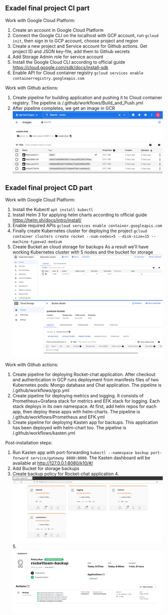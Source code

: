 ## Exadel final project CI part

Work with Google Cloud Platform:
1. Create an account in Google Cloud Platform
2. Connect the Google CLI on the localhost with GCP account, run `gcloud init`, then sign in to GCP account, choose project and region
3. Create a new project and Service account for Github actions. Get project ID and JSON key-file, add them to Github secrets
4. Add Storage Admin role for service account 
5. Install the Google Cloud CLI according to official guide https://cloud.google.com/sdk/docs/install-sdk
6. Enable API for Cloud container registry `gcloud services enable containerregistry.googleapis.com`

Work with Github actions:
1. Create pipeline for building application and pushing it to Cloud container registry. The pipeline is /.github/workflows/Build_and_Push.yml
2. After pipeline completes, we get an image in GCR
![Result](https://github.com/alex-punkster/Rocket.Chat/blob/master/Rocket-Team/img/container%20registry.png?raw=true)


## Exadel final project CD part

Work with Google Cloud Platform:
1. Install the Kubectl `apt install kubectl`
2. Install Helm 3 for applying helm charts according to official guide https://helm.sh/docs/intro/install/
3. Enable required APIs `gcloud services enable container.googleapis.com`
4. Finally create Kubernetes cluster for deploying the project
`gcloud container clusters create rocket --num-nodes=5 --disk-size=15 --machine-type=e2-medium`
5. Create Bucket an cloud storage for backups
As a result we'll have working Kubernetes cluster with 5 nodes and the bucket for storage
![Result](https://github.com/alex-punkster/Rocket.Chat/blob/master/Rocket-Team/img/cluster.png?raw=true)
![Result](https://github.com/alex-punkster/Rocket.Chat/blob/master/Rocket-Team/img/bucket.png?raw=true)

Work with Github actions:
1. Create pipeline for deploying Rocket-chat application. After checkout and authentication in GCP runs deployment from manifests files of two Kubernetes pods: Mongo database and Chat application. The pipeline is /.github/workflows/gcp.yml
2. Create pipeline for deploying metrics and logging. It consists of Prometheus+Grafana stack for metrics and EFK stack for logging. Each stack deploys in its own namespace. At first, add helm repos for each app, then deploy these apps with helm-charts. The pipeline is /.github/workflows/Prometheus and EFK.yml
3. Create pipeline for deploying Kasten app for backups. This application has been deployed with helm-chart too. The pipeline is /.github/workflows/kasten.yml

Post-installation steps:
1. Run Kasten app with port-forwarding `kubectl --namespace backup port-forward service/gateway 8080:8000`. The Kasten dashboard will be available at http://127.0.0.1:8080/k10/#/ 
2. Add Bucket for storage backups
3. Create backup policy for Rocket-chat application
4.![Result](https://github.com/alex-punkster/Rocket.Chat/blob/master/Rocket-Team/img/kasten.png?raw=true)
5.![Result](https://github.com/alex-punkster/Rocket.Chat/blob/master/Rocket-Team/img/run_policy.png?raw=true)
